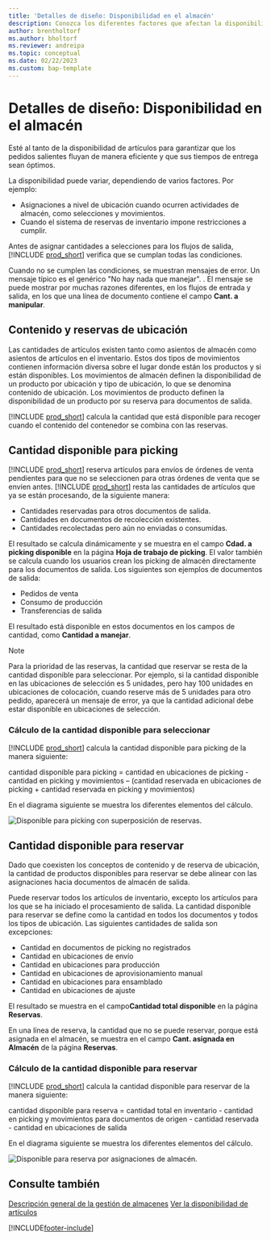 ```yaml
---
title: 'Detalles de diseño: Disponibilidad en el almacén'
description: Conozca los diferentes factores que afectan la disponibilidad de artículos en su almacén.
author: brentholtorf
ms.author: bholtorf
ms.reviewer: andreipa
ms.topic: conceptual
ms.date: 02/22/2023
ms.custom: bap-template
---
```

# <a name="design-details-availability-in-the-warehouse" />Detalles de diseño: Disponibilidad en el almacén

Esté al tanto de la disponibilidad de artículos para garantizar que los pedidos salientes fluyan de manera eficiente y que sus tiempos de entrega sean óptimos.  

La disponibilidad puede variar, dependiendo de varios factores. Por ejemplo:

* Asignaciones a nivel de ubicación cuando ocurren actividades de almacén, como selecciones y movimientos.
* Cuando el sistema de reservas de inventario impone restricciones a cumplir.

Antes de asignar cantidades a selecciones para los flujos de salida, [!INCLUDE [prod_short](includes/prod_short.md)] verifica que se cumplan todas las condiciones.

Cuando no se cumplen las condiciones, se muestran mensajes de error. Un mensaje típico es el genérico "No hay nada que manejar". . El mensaje se puede mostrar por muchas razones diferentes, en los flujos de entrada y salida, en los que una línea de documento contiene el campo **Cant. a manipular**.

## <a name="bin-content-and-reservations" />Contenido y reservas de ubicación

Las cantidades de artículos existen tanto como asientos de almacén como asientos de artículos en el inventario. Estos dos tipos de movimientos contienen información diversa sobre el lugar donde están los productos y si están disponibles. Los movimientos de almacén definen la disponibilidad de un producto por ubicación y tipo de ubicación, lo que se denomina contenido de ubicación. Los movimientos de producto definen la disponibilidad de un producto por su reserva para documentos de salida.  

[!INCLUDE [prod_short](includes/prod_short.md)] calcula la cantidad que está disponible para recoger cuando el contenido del contenedor se combina con las reservas.  

## <a name="quantity-available-to-pick" />Cantidad disponible para picking

[!INCLUDE [prod_short](includes/prod_short.md)] reserva artículos para envíos de órdenes de venta pendientes para que no se seleccionen para otras órdenes de venta que se envíen antes. [!INCLUDE [prod_short](includes/prod_short.md)] resta las cantidades de artículos que ya se están procesando, de la siguiente manera:

* Cantidades reservadas para otros documentos de salida.
* Cantidades en documentos de recolección existentes.
* Cantidades recolectadas pero aún no enviadas o consumidas.  

El resultado se calcula dinámicamente y se muestra en el campo **Cdad. a picking disponible** en la página **Hoja de trabajo de picking**. El valor también se calcula cuando los usuarios crean los picking de almacén directamente para los documentos de salida. Los siguientes son ejemplos de documentos de salida:

* Pedidos de venta
* Consumo de producción
* Transferencias de salida

El resultado está disponible en estos documentos en los campos de cantidad, como **Cantidad a manejar**.  

> [!NOTE]  
> Para la prioridad de las reservas, la cantidad que reservar se resta de la cantidad disponible para seleccionar. Por ejemplo, si la cantidad disponible en las ubicaciones de selección es 5 unidades, pero hay 100 unidades en ubicaciones de colocación, cuando reserve más de 5 unidades para otro pedido, aparecerá un mensaje de error, ya que la cantidad adicional debe estar disponible en ubicaciones de selección.  

### <a name="calculating-the-quantity-available-to-pick" />Cálculo de la cantidad disponible para seleccionar

[!INCLUDE [prod_short](includes/prod_short.md)] calcula la cantidad disponible para picking de la manera siguiente:  

cantidad disponible para picking = cantidad en ubicaciones de picking - cantidad en picking y movimientos – (cantidad reservada en ubicaciones de picking + cantidad reservada en picking y movimientos)  

En el diagrama siguiente se muestra los diferentes elementos del cálculo.  

![Disponible para picking con superposición de reservas.](media/design_details_warehouse_management_availability_2.png "Disponible para picking con superposición de reservas")  

## <a name="quantity-available-to-reserve" />Cantidad disponible para reservar

Dado que coexisten los conceptos de contenido y de reserva de ubicación, la cantidad de productos disponibles para reservar se debe alinear con las asignaciones hacia documentos de almacén de salida.  

Puede reservar todos los artículos de inventario, excepto los artículos para los que se ha iniciado el procesamiento de salida. La cantidad disponible para reservar se define como la cantidad en todos los documentos y todos los tipos de ubicación. Las siguientes cantidades de salida son excepciones:  

* Cantidad en documentos de picking no registrados  
* Cantidad en ubicaciones de envío  
* Cantidad en ubicaciones para producción  
* Cantidad en ubicaciones de aprovisionamiento manual  
* Cantidad en ubicaciones para ensamblado  
* Cantidad en ubicaciones de ajuste  

El resultado se muestra en el campo**Cantidad total disponible** en la página **Reservas**.  

En una línea de reserva, la cantidad que no se puede reservar, porque está asignada en el almacén, se muestra en el campo **Cant. asignada en Almacén** de la página **Reservas**.  

### <a name="calculating-the-quantity-available-to-reserve" />Cálculo de la cantidad disponible para reservar

[!INCLUDE [prod_short](includes/prod_short.md)] calcula la cantidad disponible para reservar de la manera siguiente:  

cantidad disponible para reserva = cantidad total en inventario - cantidad en picking y movimientos para documentos de origen - cantidad reservada - cantidad en ubicaciones de salida  

En el diagrama siguiente se muestra los diferentes elementos del cálculo.  

![Disponible para reserva por asignaciones de almacén.](media/design_details_warehouse_management_availability_3.png "Disponible para reserva por asignaciones de almacén")  

## <a name="see-also" />Consulte también

[Descripción general de la gestión de almacenes](design-details-warehouse-management.md)
[Ver la disponibilidad de artículos](inventory-how-availability-overview.md)


[!INCLUDE[footer-include](includes/footer-banner.md)]
